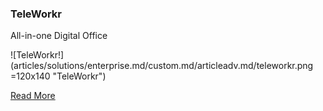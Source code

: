 ### TeleWorkr
All-in-one Digital Office

![TeleWorkr!] (articles/solutions/enterprise.md/custom.md/articleadv.md/teleworkr.png =120x140 "TeleWorkr")

<a href="/products/teleworkr">Read More</a>